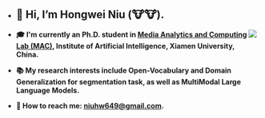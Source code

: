 - ## :wave: Hi, I’m Hongwei Niu (:cow::cow:).
<img align="right" src="https://github-readme-stats.vercel.app/api?username=nhw649&show_icons=true&theme=buefy&bg_color=ffffff&text_color=718096&icon_color=800080" />

- **:mortar_board: I'm currently an Ph.D. student in [Media Analytics and Computing Lab (MAC)](https://mac.xmu.edu.cn/), Institute of Artificial Intelligence, Xiamen University, China.**

- **:books: My research interests include Open-Vocabulary and Domain Generalization for segmentation task, as well as MultiModal Large Language Models.**

- **:email: How to reach me: [niuhw649@gmail.com](niuhw649@gmail.com).**
